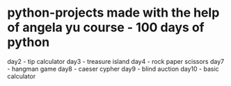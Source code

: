 # python-projects made with the help of angela yu course - 100 days of python
day2 - tip calculator
day3 - treasure island
day4 - rock paper scissors
day7 - hangman game
day8 - caeser cypher
day9 - blind auction
day10 - basic calculator
